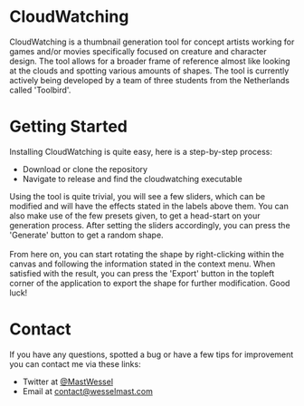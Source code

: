 # CloudWatching

CloudWatching is a thumbnail generation tool for concept artists working for games and/or movies 
specifically focused on creature and character design. The tool allows for a broader frame of reference almost 
like looking at the clouds and spotting various amounts of shapes. The tool is currently actively being 
developed by a team of three students from the Netherlands called 'Toolbird'.

# Getting Started

Installing CloudWatching is quite easy, here is a step-by-step process:
  - Download or clone the repository
  - Navigate to release and find the cloudwatching executable
  
Using the tool is quite trivial, you will see a few sliders, 
which can be modified and will have the effects stated in the labels above them.
You can also make use of the few presets given, to get a head-start on your generation process.
After setting the sliders accordingly, you can press the 'Generate' button to get a random shape.
<br><br>
From here on, you can start rotating the shape by right-clicking within the canvas and following the 
information stated in the context menu. When satisfied with the result, you can press the 'Export' button in the topleft corner of 
the application to export the shape for further modification. Good luck!

# Contact

If you have any questions, spotted a bug or have a few tips for improvement you can contact me via these links:
- Twitter at <a href="https://twitter.com/MastWessel" target="_blank">@MastWessel</a>
- Email at contact@wesselmast.com
